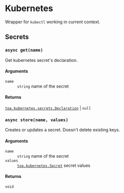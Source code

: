 # Kubernetes

Wrapper for `kubectl` working in current context.

## Secrets

### `async get(name)`

Get kubernetes secret's declaration.

#### Arguments
<dl>
<dt><code>name</code></dt>
<dd><code>string</code> name of the secret</dd>
</dl>

#### Returns
[`toa.kubernetes.secrets.Declaration`](types/secrets.d.ts) | `null`

### `async store(name, values)`

Creates or updates a secret. Doesn't delete existing keys.

#### Arguments
<dl>
<dt><code>name</code></dt>
<dd><code>string</code> name of the secret</dd>
<dt><code>values</code></dt>
<dd><a href="types/secrets.d.ts"><code>toa.kubernetes.Secret</code></a> secret values</dd>
</dl>

#### Returns
`void`

